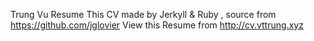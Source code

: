 Trung Vu Resume
This CV made by Jerkyll & Ruby , source from https://github.com/jglovier
View this Resume from http://cv.vttrung.xyz
